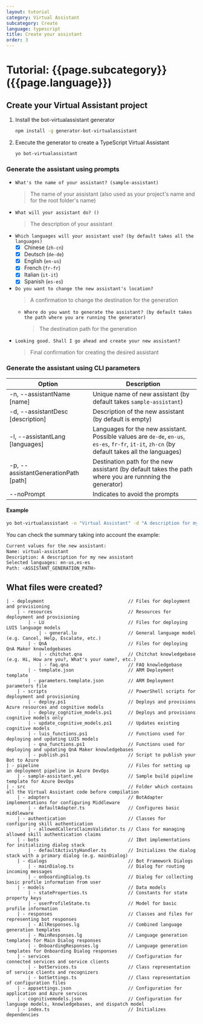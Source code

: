 ```yaml
---
layout: tutorial
category: Virtual Assistant
subcategory: Create
language: typescript
title: Create your assistant
order: 3
---
```


# Tutorial: {{page.subcategory}} ({{page.language}})

## Create your Virtual Assistant project

1. Install the bot-virtualassistant generator
    ```bash
    npm install -g generator-bot-virtualassistant
    ```
1. Execute the generator to create a TypeScript Virtual Assistant
    ```bash
    yo bot-virtualassistant
    ```

### Generate the assistant using prompts
  - `What's the name of your assistant? (sample-assistant)`
      > The name of your assistant (also used as your project's name and for the root folder's name)
  - `What will your assistant do? ()`
      > The description of your assistant
  - `Which languages will your assistant use? (by default takes all the languages)`
      - [x] Chinese (`zh-cn`)
      - [x] Deutsch (`de-de`)
      - [x] English (`en-us`)
      - [x] French (`fr-fr`)
      - [x] Italian (`it-it`)
      - [x] Spanish (`es-es`)
  - `Do you want to change the new assistant's location?`
      > A confirmation to change the destination for the generation
      - `Where do you want to generate the assistant? (by default takes the path where you are running the generator)`
          > The destination path for the generation
  - `Looking good. Shall I go ahead and create your new assistant?`
      > Final confirmation for creating the desired assistant

### Generate the assistant using CLI parameters
| Option                            | Description                                                                                                  |
|-----------------------------------|--------------------------------------------------------------------------------------------------------------|
| -n, --assistantName [name] | Unique name of new assistant (by default takes `sample-assistant`) |
| -d, --assistantDesc [description] | Description of the new assistant (by default is empty) |
| -l, --assistantLang [languages] | Languages for the new assistant. Possible values are `de-de`, `en-us`, `es-es`, `fr-fr`, `it-it`, `zh-cn` (by default takes all the languages) | 
| -p, --assistantGenerationPath [path] | Destination path for the new assistant (by default takes the path where you are runnning the generator) |
| --noPrompt | Indicates to avoid the prompts |

#### Example

```bash
yo bot-virtualassistant -n "Virtual Assistant" -d "A description for my new assistant" -l "en-us,es-es" -p "<ASSISTANT_GENERATION_PATH>" --noPrompt
```

You can check the summary taking into account the example:
```bash
Current values for the new assistant:
Name: virtual-assistant
Description: A description for my new assistant
Selected languages: en-us,es-es
Path: <ASSISTANT_GENERATION_PATH>
```

## What files were created?
    | - deployment                               // Files for deployment and provisioning
        | - resources                            // Resources for deployment and provisioning
            | - LU                               // Files for deploying LUIS language models
                | - general.lu                   // General language model (e.g. Cancel, Help, Escalate, etc.)
            | - QnA                              // Files for deploying QnA Maker knowledgebases
                | - chitchat.qna                 // Chitchat knowledgebase (e.g. Hi, How are you?, What's your name?, etc.)
                | - faq.qna                      // FAQ knowledgebase
            | - template.json                    // ARM Deployment template
            | - parameters.template.json         // ARM Deployment parameters file
        | - scripts                              // PowerShell scripts for deployment and provisioning
            | - deploy.ps1                       // Deploys and provisions Azure resources and cognitive models
            | - deploy_cognitive_models.ps1      // Deploys and provisions cognitive models only
            | - update_cognitive_models.ps1      // Updates existing cognitive models
            | - luis_functions.ps1               // Functions used for deploying and updating LUIS models
            | - qna_functions.ps1                // Functions used for deploying and updating QnA Maker knowledgebases
            | - publish.ps1                      // Script to publish your Bot to Azure
    | - pipeline                                 // Files for setting up an deployment pipeline in Azure DevOps
        | - sample-assistant.yml                 // Sample build pipeline template for Azure DevOps
    | - src                                      // Folder which contains all the Virtual Assistant code before compilation
        | - adapters                             // BotAdapter implementations for configuring Middleware
            | - defaultAdapter.ts                // Configures basic middleware
        | - authentication                       // Classes for configuring skill authentication
            | - allowedCallersClaimsValidator.ts // Class for managing allowed skill authentication claims
        | - bots                                 // IBot implementations for initializing dialog stack
            | - defaultActivityHandler.ts        // Initializes the dialog stack with a primary dialog (e.g. mainDialog)
        | - dialogs                              // Bot Framework Dialogs
            | - mainDialog.ts                    // Dialog for routing incoming messages
            | - onboardingDialog.ts              // Dialog for collecting basic profile information from user
        | - models                               // Data models
            | - stateProperties.ts               // Constants for state property keys
            | - userProfileState.ts              // Model for basic profile information
        | - responses                            // Classes and files for representing bot responses
            | - AllResponses.lg                  // Combined language generation templates
            | - MainResponses.lg                 // Language generation templates for Main Dialog responses
            | - OnboardingResponses.lg           // Language generation templates for Onboarding Dialog responses 
        | - services                             // Configuration for connected services and service clients
            | - botServices.ts                   // Class representation of service clients and recognizers
            | - botSettings.ts                   // Class representation of configuration files
        | - appsettings.json                     // Configuration for application and Azure services
        | - cognitivemodels.json                 // Configuration for language models, knowledgebases, and dispatch model
        | - index.ts                             // Initializes dependencies
